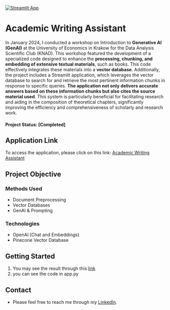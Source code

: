 [![Streamlit App](https://static.streamlit.io/badges/streamlit_badge_black_white.svg)](https://academic-writing-assistant.streamlit.app/)

# Academic Writing Assistant

In January 2024, I conducted a workshop on Introduction to **Generative AI (GenAI)** at the University of Economics in Krakow for the Data Analysis Scientific Club (KNAD). 
This workshop featured the development of a specialized code designed to enhance the **processing, chunking, and embedding of extensive textual materials**, such as books. 
This code effectively integrates these materials into a **vector database**. 
Additionally, the project includes a Streamlit application, which leverages the vector database to search for and retrieve the most pertinent information chunks in response to specific queries. 
**The application not only delivers accurate answers based on these information chunks but also cites the source material used**. 
This system is particularly beneficial for facilitating research and aiding in the composition of theoretical chapters, significantly improving the efficiency and comprehensiveness of scholarly and research work.

#### Project Status: [Completed]

## Application Link
To access the application, please click on this link: [Academic Writing Assistant](https://academic-writing-assistant.streamlit.app/)

## Project Objective

### Methods Used
* Document Preprocessing 
* Vector Databases
* GenAI & Prompting
  
### Technologies
* OpenAI (Chat and Embeddings)
* Pinecone Vector Database

## Getting Started
1. You may see the result through this [link](https://academic-writing-assistant.streamlit.app/) 
2. you can see the code in app.py

## Contact
* Please feel free to reach me through my [LinkedIn](http://linkedin.com/in/dominikdawiec/). 
